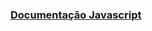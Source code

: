 <h3> <a href="https://developer.mozilla.org/pt-BR/docs/Web/JavaScript">Documentação Javascript</a> </h3>
